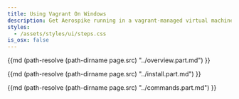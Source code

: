 ```yaml
---
title: Using Vagrant On Windows
description: Get Aerospike running in a vagrant-managed virtual machine on Windows
styles:
  - /assets/styles/ui/steps.css
is_osx: false
---
```


{{md (path-resolve (path-dirname page.src) "../overview.part.md") }}

{{md (path-resolve (path-dirname page.src) "../install.part.md") }}

{{md (path-resolve (path-dirname page.src) "../commands.part.md") }}

